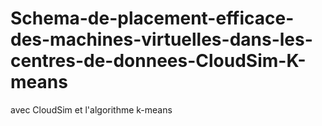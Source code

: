 # Schema-de-placement-efficace-des-machines-virtuelles-dans-les-centres-de-donnees-CloudSim-K-means
avec CloudSim et l'algorithme k-means
